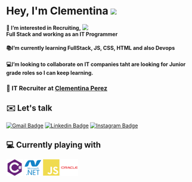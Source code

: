  


<!---
clemenvperez/clemenvperez is a ✨ special ✨ repository because its `README.md` (this file) appears on your GitHub profile.
You can click the Preview link to take a look at your changes.
--->


# Hey, I'm Clementina <img aling='right' src= "https://media.giphy.com/media/v1.Y2lkPTc5MGI3NjExZTM1MzQ3NGQ2NmU5NzFjN2Y0YTg1MDRlYzNlYWY1ODFmNWFjYTQ3YiZlcD12MV9pbnRlcm5hbF9naWZzX2dpZklkJmN0PXM/eYrDqRKp4XjmdUYLAk/giphy.gif" width="50">
 
<img align='right' src="https://64.media.tumblr.com/48c2732815d101186462eb4b664add67/cdbdcd50de3e06e7-f1/s1280x1920/ca0504987281dcdaf35c85731fa9c105319f8cd2.gifv" width="300">
<h4> 🧠 I’m interested in Recruiting, Full Stack and working as an IT Programmer </h4>
<h4> 📚I’m currently learning FullStack, JS, CSS, HTML and also Devops
<h4> 💻I’m looking to collaborate on IT companies taht are looking for Junior grade roles so I can keep learning.
<h3>💼 IT Recruiter at <a href="https://www.linkedin.com/in/clementina-perez-26b559263/">Clementina Perez</a></h3>


## :envelope: Let's talk
 
[![Gmail Badge](https://img.shields.io/badge/-clemenvperez@gmail.com-c14438?style=flat-square&logo=Gmail&logoColor=white&link=mailto:achyutghosh06@gmail.com)](mailto:clemenvperez@gmail.com)
[![Linkedin Badge](https://img.shields.io/badge/-LinkedIn-0e76a8?style=flat-square&logo=Linkedin&logoColor=white)](https://www.linkedin.com/in/clementina-perez/)
 [![Instagram Badge](https://img.shields.io/badge/-Instagram-e4405f?style=flat-square&logo=Instagram&logoColor=white)](https://instagram.com/clemenvperez/-26b559263)

## :computer: Currently playing with 
<p align="left">
  <img src="https://raw.githubusercontent.com/devicons/devicon/master/icons/csharp/csharp-plain.svg" alt="csharp" width="45" height="45" />
  <img src="https://raw.githubusercontent.com/devicons/devicon/master/icons/dot-net/dot-net-plain-wordmark.svg" alt="dotnet" width="45" height="45" />
  <img src="https://raw.githubusercontent.com/devicons/devicon/master/icons/javascript/javascript-plain.svg" alt="javascript" width="45" height="45" />
  <img src="https://raw.githubusercontent.com/devicons/devicon/master/icons/oracle/oracle-original.svg" alt="oracle" width="45" height="45" />
</p>
<br>